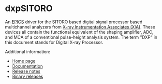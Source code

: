 dxpSITORO
=======
An 
[EPICS](http://www.aps.anl.gov/epics/) 
driver for the SITORO based digital signal processor based multichannel
analyzers from <a href="http://www.xia.com">X-ray Instrumentation Associates (XIA)</a>.
These devices all contain the functional equivalent of the shaping amplifier, ADC,
and MCA of a conventional pulse-height analysis system. The term "DXP" in this document
stands for Digital X-ray Processor.

Additional information:
* [Home page](https://epics-modules.github.io/dxpSITORO)
* [Documentation](https://epics-modules.github.io/dxpSITORO/dxpSITORODoc.html)
* [Release notes](https://epics-modules.github.io/dxpSITIRO/dxpSITOROReleaseNotes.html)
* [Binary releases](https://cars.uchicago.edu/software/pub/dxpSITORO)

